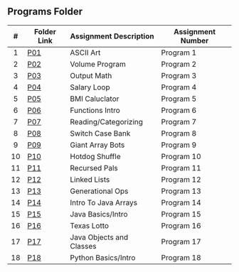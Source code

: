 ##  Programs Folder

|   #   | Folder Link | Assignment Description | Assignment Number |
| :---: | ----------- | ---------------------- | ---------------- |
|   1   | [P01](https://github.com/noirBreckin/MSU-Portfolio/tree/main/Programs/P01)               |   ASCII Art |   Program 1      |
|   2   | [P02](https://github.com/noirBreckin/MSU-Portfolio/tree/main/Programs/P02)               |   Volume Program | Program 2     |
|   3   | [P03](https://github.com/noirBreckin/MSU-Portfolio/tree/main/Programs/P03)               |   Output Math     |   Program 3      |
|   4   | [P04](https://github.com/noirBreckin/MSU-Portfolio/tree/main/Programs/P04)               |  Salary Loop   |   Program 4   |
|   5   | [P05](https://github.com/noirBreckin/MSU-Portfolio/tree/main/Programs/P05)               |  BMI Caluclator   |   Program 5   |
|   6   | [P06](https://github.com/noirBreckin/MSU-Portfolio/tree/main/Programs/P06)               |  Functions Intro   | Program 6    |
|   7   | [P07](https://github.com/noirBreckin/MSU-Portfolio/tree/main/Programs/P07)               |  Reading/Categorizing   | Program 7    |
|   8   | [P08](https://github.com/noirBreckin/MSU-Portfolio/tree/main/Programs/P08)               |  Switch Case Bank   | Program 8    |
|   9   | [P09](https://github.com/noirBreckin/MSU-Portfolio/tree/main/Programs/P09)               |  Giant Array Bots   | Program 9    |
|   10  | [P10](https://github.com/noirBreckin/MSU-Portfolio/tree/main/Programs/P10)               |  Hotdog Shuffle   | Program 10    |
|   11  | [P11](https://github.com/noirBreckin/MSU-Portfolio/tree/main/Programs/P11)               |  Recursed Pals   | Program 11    |
|   12  | [P12](https://github.com/noirBreckin/MSU-Portfolio/tree/main/Programs/P12)               |  Linked Lists   | Program 12    |
|   13  | [P13](https://github.com/noirBreckin/MSU-Portfolio/tree/main/Programs/P13)               |  Generational Ops   | Program 13    |
|   14  | [P14](https://github.com/noirBreckin/MSU-Portfolio/tree/main/Programs/P14)               |  Intro To Java Arrays   | Program 14    |
|   15  | [P15](https://github.com/noirBreckin/MSU-Portfolio/tree/main/Programs/P15)               |  Java Basics/Intro   | Program 15    |
|   16  | [P16](https://github.com/noirBreckin/MSU-Portfolio/tree/main/Programs/P16)               |  Texas Lotto   | Program 16    |
|   17  | [P17](https://github.com/noirBreckin/MSU-Portfolio/tree/main/Programs/P17)               |  Java Objects and Classes   | Program 17    |
|   18  | [P18](https://github.com/noirBreckin/MSU-Portfolio/tree/main/Programs/P18)               |  Python Basics/Intro   | Program 18    |
